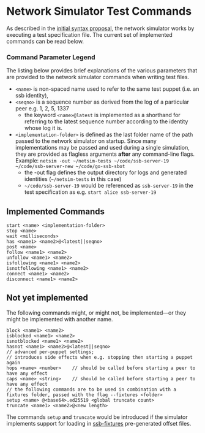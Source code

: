 # Network Simulator Test Commands
As described in the [initial syntax proposal](./domain-specific-language.md), the network
simulator works by executing a test specification file. The current set of implemented commands
can be read below.

### Command Parameter Legend
The listing below provides brief explanations of the various parameters that are provided to
the network simulator commands when writing test files.

* `<name>` is non-spaced name used to refer to the same test puppet (i.e. an ssb identity),
* `<seqno>` is a sequence number as derived from the log of a particular peer e.g. 1, 2, 5, 1337
    * the keyword `<name>@latest` is implemented as a shorthand for referring to the latest
      sequence number according to the identity whose log it is.
* `<implementation-folder>` is defined as the last folder name of the path passed to the
  network simulator on startup. Since many implementations may be passed and used during a
  single simulation, they are provided as flagless arguments **after** any command-line flags.
  Example: `netsim -out ~/netsim-tests ~/code/ssb-server-19 ~/code/ssb-server-new ~/code/go-ssb-sbot`
    * the -out flag defines the output directory for logs and generated identities (`~/netsim-tests` in this case)
    * `~/code/ssb-server-19` would be referenced as `ssb-server-19` in the test specification
      as e.g. `start alice ssb-server-19`

## Implemented Commands
```
start <name> <implementation-folder>
stop <name>
wait <milliseconds>
has <name1> <name2>@<latest||seqno>
post <name>
follow <name1> <name2>
unfollow <name1> <name2>
isfollowing <name1> <name2>
isnotfollowing <name1> <name2>
connect <name1> <name2>
disconnect <name1> <name2>
```

## Not yet implemented
The following commands might, or might not, be implemented—or they might be implemented with another name.

```
block <name1> <name2>
isblocked <name1> <name2>
isnotblocked <name1> <name2>
hasnot <name1> <name2>@<latest||seqno>
// advanced per-puppet settings; 
// introduces side effects when e.g. stopping then starting a puppet again
hops <name> <number>    // should be called before starting a peer to have any effect
caps <name> <string>    // should be called before starting a peer to have any effect
// the following commands are to be used in combination with a fixtures folder, passed with the flag --fixtures <folder>
setup <name> @<base64>.ed25519 <global truncate count>
truncate <name1> <name2>@<new length>
```

The commands `setup` and `truncate` would be introduced if the simulator implements
support for loading in [ssb-fixtures](https://github.com/ssb-ngi-pointer/ssb-fixtures) pre-generated offset files.
